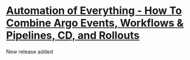 # [Automation of Everything - How To Combine Argo Events, Workflows & Pipelines, CD, and Rollouts](https://youtu.be/XNXJtxkUKeY)
New release added 
